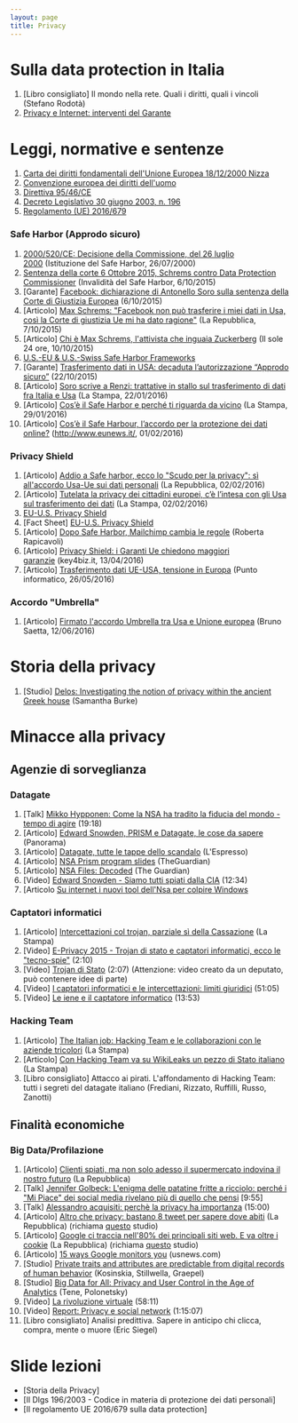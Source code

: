 ```yaml
---
layout: page
title: Privacy
---
```


# Sulla data protection in Italia

1. [Libro consigliato] Il mondo nella rete. Quali i diritti, quali i vincoli (Stefano Rodotà)
2. [Privacy e Internet: interventi del Garante](http://www.garanteprivacy.it/privacy-e-internet)

# Leggi, normative e sentenze

1.  [Carta dei diritti fondamentali dell'Unione Europea 18/12/2000 Nizza](http://www.europarl.europa.eu/charter/pdf/text_it.pdf)
2.  [Convenzione europea dei diritti dell'uomo](http://www.echr.coe.int/Documents/Convention_ITA.pdf)
3.  [Direttiva 95/46/CE](http://194.242.234.211/documents/10160/10704/Direttiva+95+46+CE.pdf)
4.  [Decreto Legislativo 30 giugno 2003, n. 196](http://www.camera.it/parlam/leggi/deleghe/testi/03196dl.htm)
5.  [Regolamento (UE) 2016/679](http://eur-lex.europa.eu/legal-content/IT/TXT/?uri=uriserv:OJ.L_.2016.119.01.0001.01.ITA&toc=OJ:L:2016:119:TOC)

### Safe Harbor (Approdo sicuro)

1.  [2000/520/CE: Decisione della Commissione, del 26 luglio 2000](http://eur-lex.europa.eu/legal-content/IT/ALL/?uri=CELEX:32000D0520) (Istituzione del Safe Harbor, 26/07/2000)
2.  [Sentenza della corte 6 Ottobre 2015, Schrems contro Data Protection Commissioner](http://curia.europa.eu/juris/document/document.jsf?text=&docid=169195&pageIndex=0&doclang=IT&mode=req&dir=&occ=first&part=1&cid=125031) (Invalidità del Safe Harbor, 6/10/2015)
3.  [Garante] [Facebook: dichiarazione di Antonello Soro sulla sentenza della Corte di Giustizia Europea](http://www.garanteprivacy.it/web/guest/home/docweb/-/docweb-display/docweb/4308245) (6/10/2015)
4.  [Articolo] [Max Schrems: "Facebook non può trasferire i miei dati in Usa, così la Corte di giustizia Ue mi ha dato ragione"](http://www.repubblica.it/esteri/2015/10/07/news/max_schrems_facebook_non_puo_trasferire_i_miei_dati_in_usa_cosi_la_corte_di_giustizia_ue_mi_ha_dato_ragione_-124527727/?refresh_ce) (La Repubblica, 7/10/2015)
5.  [Articolo] [Chi è Max Schrems, l'attivista che inguaia Zuckerberg](http://www.ilsole24ore.com/art/tecnologie/2015-10-06/la-battaglia-la-privacy-max-schrems-113708.shtml?uuid=ACkBCxAB&refresh_ce=1) (Il sole 24 ore, 10/10/2015)
6.  [U.S.-EU & U.S.-Swiss Safe Harbor Frameworks](http://www.export.gov/safeharbor/)
7.  [Garante] [Trasferimento dati in USA: decaduta l’autorizzazione “Approdo sicuro”](http://www.garanteprivacy.it/web/guest/home/docweb/-/docweb-display/docweb/4393308) (22/10/2015)
8.  [Articolo] [Soro scrive a Renzi: trattative in stallo sul trasferimento di dati fra Italia e Usa](http://www.lastampa.it/2016/01/22/italia/politica/soro-scrive-a-renzi-trattative-in-stallo-sul-trasferimento-di-dati-fra-italia-e-usa-KU0kO4cdCeVSenVEeLUB0N/pagina.html) (La Stampa, 22/01/2016)
9.  [Articolo] [Cos’è il Safe Harbor e perché ti riguarda da vicino](http://www.lastampa.it/2016/01/29/tecnologia/tutorial/cos-e-perch-si-parla-del-safe-harbor-spiegato-in-punti-7uwscj2UAL7TiZoyMSaRIN/pagina.html) (La Stampa, 29/01/2016)
10.  [Articolo] [Cos’è il Safe Harbour, l’accordo per la protezione dei dati online?](http://www.eunews.it/2016/02/01/safe-harbour/49561) (http://www.eunews.it/, 01/02/2016)

### Privacy Shield

1.  [Articolo] [Addio a Safe harbor, ecco lo "Scudo per la privacy": sì all'accordo Usa-Ue sui dati personali](http://www.repubblica.it/tecnologia/sicurezza/2016/02/02/news/safe_harbor_nuovo_accordo_usa-ue-132579711/) (La Repubblica, 02/02/2016)
2.  [Articolo] [Tutelata la privacy dei cittadini europei, c’è l’intesa con gli Usa sul trasferimento dei dati](http://www.lastampa.it/2016/02/02/esteri/tutelata-la-privacy-dei-cittadini-europei-c-lintesa-con-gli-usa-sul-trasferimento-dei-dati-bOFI7ayph9Aq1Fk1xmON6H/pagina.html) (La Stampa, 02/02/2016)
3.  [EU-U.S. Privacy Shield](https://www.commerce.gov/privacyshield)
4.  [Fact Sheet] [EU-U.S. Privacy Shield](http://ec.europa.eu/justice/data-protection/files/factsheets/factsheet_eu-us_privacy_shield_en.pdf)
5.  [Articolo] [Dopo Safe Harbor, Mailchimp cambia le regole](http://robertarapicavoli.it/dopo-safe-harbor-mailchimp-cambia-le-regole/) (Roberta Rapicavoli)
6.  [Articolo] [Privacy Shield: i Garanti Ue chiedono maggiori garanzie](https://www.key4biz.it/privacy-shield-i-garanti-ue-chiedono-maggiori-garanzie/156605/) (key4biz.it, 13/04/2016)
7.  [Articolo] [Trasferimento dati UE-USA, tensione in Europa](http://punto-informatico.it/4321767/PI/Commenti/trasferimento-dati-ue-usa-tensione-europa.aspx) (Punto informatico, 26/05/2016)

### Accordo "Umbrella"

1.  [Articolo] [Firmato l'accordo Umbrella tra Usa e Unione europea](http://brunosaetta.it/privacy/firmato-l-accordo-umbrella-tra-usa-e-unione-europea.html) (Bruno Saetta, 12/06/2016)

# Storia della privacy

1.  [Studio] [Delos: Investigating the notion of privacy within the ancient Greek house](https://lra.le.ac.uk/handle/2381/8947) (Samantha Burke)

# Minacce alla privacy

## Agenzie di sorveglianza

### Datagate

1.  [Talk] [Mikko Hypponen: Come la NSA ha tradito la fiducia del mondo - tempo di agire](https://www.ted.com/talks/mikko_hypponen_how_the_nsa_betrayed_the_world_s_trust_time_to_act?language=it#t-19743) (19:18)
2.  [Articolo] [Edward Snowden, PRISM e Datagate, le cose da sapere](http://www.panorama.it/mytech/sicurezza/snowden-prism-datagate-nsa-wikileaks-cose-sapere/) (Panorama)
3.  [Articolo] [Datagate, tutte le tappe dello scandalo](http://speciali.espresso.repubblica.it/interattivi/timeline_datagate/) (L'Espresso)
4.  [Articolo] [NSA Prism program slides](http://www.theguardian.com/world/interactive/2013/nov/01/prism-slides-nsa-document) (TheGuardian)
5.  [Articolo] [NSA Files: Decoded](http://www.theguardian.com/world/interactive/2013/nov/01/snowden-nsa-files-surveillance-revelations-decoded) (The Guardian)
6.  [Video] [Edward Snowden - Siamo tutti spiati dalla CIA](https://www.youtube.com/watch?v=Weq0myVo2M8) (12:34)
7. [Articolo [Su internet i nuovi tool dell'Nsa per colpire Windows](http://www.repubblica.it/tecnologia/sicurezza/2017/04/19/news/su_internet_i_nuovi_tool_dell_nsa_per_colpire_windows-163364740/?ref=search)

### Captatori informatici

1.  [Articolo] [Intercettazioni col trojan, parziale sì della Cassazione](http://www.lastampa.it/2016/04/29/italia/cronache/intercettazioni-col-trojan-parziale-s-della-cassazione-2TMGBomVQGvRb7OyouvF4J/pagina.html) (La Stampa)
2.  [Video] [E-Privacy 2015 - Trojan di stato e captatori informatici, ecco le "tecno-spie"](https://www.youtube.com/watch?v=eXdc3Nxlrws) (2:10)
3.  [Video] [Trojan di Stato](https://www.youtube.com/watch?v=MH0v76BFFh4) (2:07) (Attenzione: video creato da un deputato, può contenere idee di parte)
4.  [Video] [I captatori informatici e le intercettazioni: limiti giuridici](https://www.youtube.com/watch?v=lRxL_NrRuZU) (51:05)
5.  [Video] [Le iene e il captatore informatico](http://www.teslaconsulting.it/podcasts/iene-captatore-informatico/) (13:53)

### Hacking Team

1.  [Articolo] [The Italian job: Hacking Team e le collaborazioni con le aziende tricolori](http://www.lastampa.it/2016/04/29/italia/cronache/intercettazioni-col-trojan-parziale-s-della-cassazione-2TMGBomVQGvRb7OyouvF4J/pagina.html) (La Stampa)
2.  [Articolo] [Con Hacking Team va su WikiLeaks un pezzo di Stato italiano](http://www.lastampa.it/2015/07/10/tecnologia/con-hacking-team-va-su-wikileaks-un-pezzo-di-stato-italiano-mY6laMRZb1g7zJlSx4kOlI/pagina.html) (La Stampa)
3.  [Libro consigliato] Attacco ai pirati. L'affondamento di Hacking Team: tutti i segreti del datagate italiano (Frediani, Rizzato, Ruffilli, Russo, Zanotti)

## Finalità economiche

### Big Data/Profilazione

1.  [Articolo] [Clienti spiati, ma non solo adesso il supermercato indovina il nostro futuro](http://ricerca.repubblica.it/repubblica/archivio/repubblica/2012/02/20/clienti-spiati-ma-non-solo-adesso-il.html) (La Repubblica)
2.  [Talk] [Jennifer Golbeck: L'enigma delle patatine fritte a ricciolo: perché i "Mi Piace" dei social media rivelano più di quello che pensi](http://www.ted.com/talks/jennifer_golbeck_the_curly_fry_conundrum_why_social_media_likes_say_more_than_you_might_think?language=it#t-19743) [9:55]
3.  [Talk] [Alessandro acquisiti: perchè la privacy ha importanza](https://www.ted.com/talks/alessandro_acquisti_why_privacy_matters?language=it#t-11943) (15:00)
4.  [Articolo] [Altro che privacy: bastano 8 tweet per sapere dove abiti](http://www.repubblica.it/tecnologia/sicurezza/2016/05/18/news/altro_che_privacy_bastano_8_tweet_per_sapere_dove_abiti-140062355/) (La Repubblica) (richiama [questo](http://people.csail.mit.edu/ilaria/papers/LiccardiCHI2016.pdf) studio)
5.  [Articolo] [Google ci traccia nell'80% dei principali siti web. E va oltre i cookie](http://www.repubblica.it/tecnologia/sicurezza/2016/05/25/news/google_ti_osserva_ogni_tuo_movimento_sul_web_e_tracciato-140597287/) (La Repubblica) (richiama [questo](https://webtransparency.cs.princeton.edu/webcensus/) studio)
6.  [Articolo] [15 ways Google monitors you](https://www.usnews.com/opinion/articles/2013/05/10/15-ways-google-monitors-you) (usnews.com)
7.  [Studio] [Private traits and attributes are predictable from digital records of human behavior](http://www.pnas.org/content/110/15/5802.full.pdf) (Kosinskia, Stillwella, Graepel)
8.  [Studio] [Big Data for All: Privacy and User Control in the Age of Analytics](http://papers.ssrn.com/sol3/papers.cfm?abstract_id=2149364) (Tene, Polonetsky)
9.  [Video] [La rivoluzione virtuale](https://www.youtube.com/watch?v=16qagI62KPI) (58:11)
10.  [Video] [Report: Privacy e social network](https://www.youtube.com/watch?v=0Z3pfxRp4dA) (1:15:07)
11.  [Libro consigliato] Analisi predittiva. Sapere in anticipo chi clicca, compra, mente o muore (Eric Siegel)

# Slide lezioni

*   [Storia della Privacy]
*   [Il Dlgs 196/2003 - Codice in materia di protezione dei dati personali]
*   [Il regolamento UE 2016/679 sulla data protection]